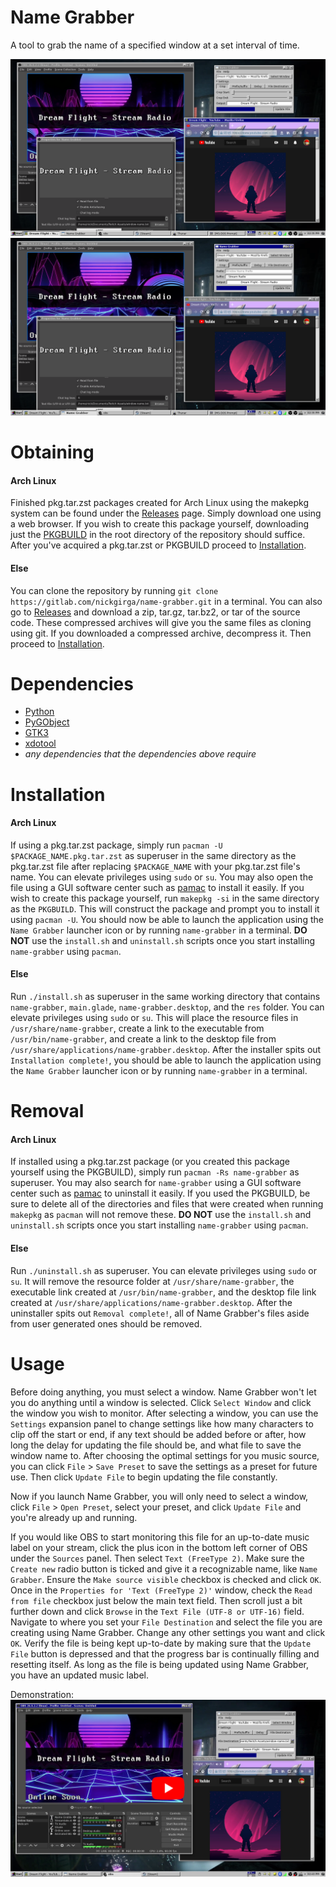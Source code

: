 # Name Grabber
A tool to grab the name of a specified window at a set interval of time.

![screenshot_3.png](.screenshots/screenshot_3.png)
![screenshot_4.png](.screenshots/screenshot_4.png)

# Obtaining
#### Arch Linux
Finished pkg.tar.zst packages created for Arch Linux using the makepkg system can be found under the [Releases](https://gitlab.com/nickgirga/name-grabber/-/releases) page. Simply download one using a web browser. If you wish to create this package yourself, downloading just the [PKGBUILD](https://gitlab.com/nickgirga/window-name-to-file/-/raw/master/PKGBUILD?inline=false) in the root directory of the repository should suffice. After you've acquired a pkg.tar.zst or PKGBUILD proceed to [Installation](#installation).

#### Else
You can clone the repository by running `git clone https://gitlab.com/nickgirga/name-grabber.git` in a terminal. You can also go to [Releases](https://gitlab.com/nickgirga/name-grabber/-/releases) and download a zip, tar.gz, tar.bz2, or tar of the source code. These compressed archives will give you the same files as cloning using git. If you downloaded a compressed archive, decompress it. Then proceed to [Installation](#installation).

# Dependencies
 - [Python](https://www.python.org/)
 - [PyGObject](https://pypi.org/project/PyGObject/)
 - [GTK3](https://www.gtk.org/)
 - [xdotool](https://github.com/jordansissel/xdotool)
 - *any dependencies that the dependencies above require*

# Installation
#### Arch Linux
If using a pkg.tar.zst package, simply run `pacman -U $PACKAGE_NAME.pkg.tar.zst` as superuser in the same directory as the pkg.tar.zst file after replacing `$PACKAGE_NAME` with your pkg.tar.zst file's name. You can elevate privileges using `sudo` or `su`. You may also open the file using a GUI software center such as [pamac](https://gitlab.manjaro.org/applications/pamac) to install it easily. If you wish to create this package yourself, run `makepkg -si` in the same directory as the `PKGBUILD`. This will construct the package and prompt you to install it using `pacman -U`. You should now be able to launch the application using the `Name Grabber` launcher icon or by running `name-grabber` in a terminal. **DO NOT** use the `install.sh` and `uninstall.sh` scripts once you start installing `name-grabber` using `pacman`.

#### Else
Run `./install.sh` as superuser in the same working directory that contains `name-grabber`, `main.glade`, `name-grabber.desktop`, and the `res` folder. You can elevate privileges using `sudo` or `su`. This will place the resource files in `/usr/share/name-grabber`, create a link to the executable from `/usr/bin/name-grabber`, and create a link to the desktop file from `/usr/share/applications/name-grabber.desktop`. After the installer spits out `Installation complete!`, you should be able to launch the application using the `Name Grabber` launcher icon or by running `name-grabber` in a terminal.

# Removal
#### Arch Linux
If installed using a pkg.tar.zst package (or you created this package yourself using the PKGBUILD), simply run `pacman -Rs name-grabber` as superuser. You may also search for `name-grabber` using a GUI software center such as [pamac](https://gitlab.manjaro.org/applications/pamac) to uninstall it easily. If you used the PKGBUILD, be sure to delete all of the directories and files that were created when running `makepkg` as `pacman` will not remove these. **DO NOT** use the `install.sh` and `uninstall.sh` scripts once you start installing `name-grabber` using `pacman`.

#### Else
Run `./uninstall.sh` as superuser. You can elevate privileges using `sudo` or `su`. It will remove the resource folder at `/usr/share/name-grabber`, the executable link created at `/usr/bin/name-grabber`, and the desktop file link created at `/usr/share/applications/name-grabber.desktop`. After the uninstaller spits out `Removal complete!`, all of Name Grabber's files aside from user generated ones should be removed.

# Usage
Before doing anything, you must select a window. Name Grabber won't let you do anything until a window is selected. Click `Select Window` and click the window you wish to monitor. After selecting a window, you can use the `Settings` expansion panel to change settings like how many characters to clip off the start or end, if any text should be added before or after, how long the delay for updating the file should be, and what file to save the window name to. After choosing the optimal settings for you music source, you can click `File` > `Save Preset` to save the settings as a preset for future use. Then click `Update File` to begin updating the file constantly.

Now if you launch Name Grabber, you will only need to select a window, click `File` > `Open Preset`, select your preset, and click `Update File` and you're already up and running.

If you would like OBS to start monitoring this file for an up-to-date music label on your stream, click the plus icon in the bottom left corner of OBS under the `Sources` panel. Then select `Text (FreeType 2)`. Make sure the `Create new` radio button is ticked and give it a recognizable name, like `Name Grabber`. Ensure the `Make source visible` checkbox is checked and click `OK`. Once in the `Properties for 'Text (FreeType 2)'` window, check the `Read from file` checkbox just below the main text field. Then scroll just a bit further down and click `Browse` in the `Text File (UTF-8 or UTF-16)` field. Navigate to where you set your `File Destination` and select the file you are creating using Name Grabber. Change any other settings you want and click `OK`. Verify the file is being kept up-to-date by making sure that the `Update File` button is depressed and that the progress bar is continually filling and resetting itself. As long as the file is being updated using Name Grabber, you have an updated music label.

Demonstration:
[![youtube_thumbnail.png](.screenshots/youtube_thumbnail.png)](https://www.youtube.com/watch?v=Fh68vm42QcE "View on YouTube")
